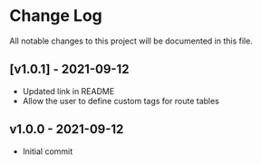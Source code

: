 # Change Log

All notable changes to this project will be documented in this file.

<a name="v1.0.1"></a>
## [v1.0.1] - 2021-09-12

- Updated link in README
- Allow the user to define custom tags for route tables


<a name="v1.0.0"></a>
## v1.0.0 - 2021-09-12

- Initial commit
